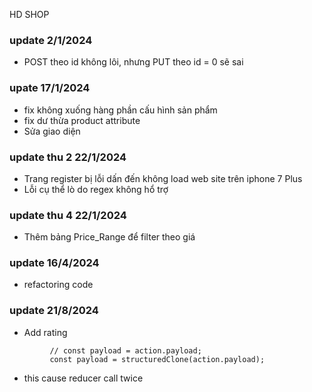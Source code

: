 HD SHOP

### update 2/1/2024

-  POST theo id không lôi, nhưng PUT theo id = 0 sẽ sai

### upate 17/1/2024

-  fix không xuống hàng phần cấu hình sản phẩm
-  fix dư thừa product attribute
-  Sửa giao diện

### update thu 2 22/1/2024

-  Trang register bị lỗi dấn đến không load web site trên iphone 7 Plus
-  Lỗi cụ thể lò do regex không hổ trợ

### update thu 4 22/1/2024

-  Thêm bảng Price_Range để filter theo giá

### update 16/4/2024

-  refactoring code

### update 21/8/2024
- Add rating

```
         // const payload = action.payload;
         const payload = structuredClone(action.payload);
```

-  this cause reducer call twice
